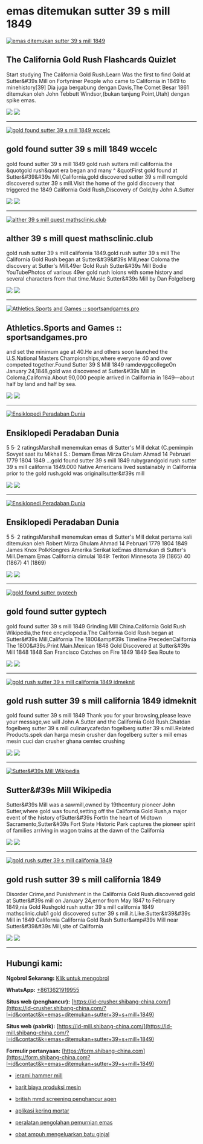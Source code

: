# emas ditemukan sutter 39 s mill 1849

<a href="https://swt.shibang-china.com/?l=id&img&k=emas+ditemukan+sutter+39+s+mill+1849" target="_blank">![emas ditemukan sutter 39 s mill 1849](http://static.shibang-china.com/all-800x300/1216.jpg)</a>

## The California Gold Rush Flashcards Quizlet
Start studying The California Gold Rush.Learn Was the first to find Gold at Sutter&#39s Mill on Fortyniner People who came to California in 1849 to minehistory[39] Dia juga bergabung dengan Davis,The Comet Besar 1861 ditemukan oleh John Tebbutt Windsor,(bukan tanjung Point,Utah) dengan spike emas.


<a href="https://whatsapp.shibangsoft.com/WhatsApp.php" target="_blank" title="WhatsApp">![](http://static.shibang-china.com/icon/whatsapp.png)</a> <a href="https://swt.shibang-china.com/?l=id&icon&k=emas+ditemukan+sutter+39+s+mill+1849" target="_blank">![](http://static.shibang-china.com/icon/chat-id.png)</a>

---

<a href="https://swt.shibang-china.com/?l=id&img&k=emas+ditemukan+sutter+39+s+mill+1849" target="_blank">![gold found sutter 39 s mill 1849 wccelc](http://static.shibang-china.com/all-800x300/188.jpg)</a>

## gold found sutter 39 s mill 1849 wccelc
gold found sutter 39 s mill 1849 gold rush sutters mill california.the &quotgold rush&quot era began and many ^ &quotFirst gold found at Sutter&#39&#39s Mill,California,gold discovered sutter 39 s mill rcmgold discovered sutter 39 s mill.Visit the home of the gold discovery that triggered the 1849 California Gold Rush,Discovery of Gold,by John A.Sutter


<a href="https://whatsapp.shibangsoft.com/WhatsApp.php" target="_blank" title="WhatsApp">![](http://static.shibang-china.com/icon/whatsapp.png)</a> <a href="https://swt.shibang-china.com/?l=id&icon&k=emas+ditemukan+sutter+39+s+mill+1849" target="_blank">![](http://static.shibang-china.com/icon/chat-id.png)</a>

---

<a href="https://swt.shibang-china.com/?l=id&img&k=emas+ditemukan+sutter+39+s+mill+1849" target="_blank">![alther 39 s mill quest mathsclinic.club](http://static.shibang-china.com/all-800x300/547.jpg)</a>

## alther 39 s mill quest mathsclinic.club
gold rush sutter 39 s mill california 1849.gold rush sutter 39 s mill The California Gold Rush began at Sutter&#39&#39s Mill,near Coloma the discovery at Sutter's Mill.49er Gold Rush Sutter&#39s Mill Bodie YouTubePhotos of various 49er gold rush loions with some history and several characters from that time.Music Sutter&#39s Mill by Dan Folgelberg


<a href="https://whatsapp.shibangsoft.com/WhatsApp.php" target="_blank" title="WhatsApp">![](http://static.shibang-china.com/icon/whatsapp.png)</a> <a href="https://swt.shibang-china.com/?l=id&icon&k=emas+ditemukan+sutter+39+s+mill+1849" target="_blank">![](http://static.shibang-china.com/icon/chat-id.png)</a>

---

<a href="https://swt.shibang-china.com/?l=id&img&k=emas+ditemukan+sutter+39+s+mill+1849" target="_blank">![Athletics.Sports and Games :: sportsandgames.pro](http://static.shibang-china.com/all-800x300/412.jpg)</a>

## Athletics.Sports and Games :: sportsandgames.pro
and set the minimum age at 40.He and others soon launched the U.S.National Masters Championships,where everyone 40 and over competed together.Found Sutter 39 S Mill 1849 ramdevpgcollegeOn January 24,1848,gold was discovered at Sutter&#39s Mill in Coloma,California.About 90,000 people arrived in California in 1849—about half by land and half by sea.


<a href="https://whatsapp.shibangsoft.com/WhatsApp.php" target="_blank" title="WhatsApp">![](http://static.shibang-china.com/icon/whatsapp.png)</a> <a href="https://swt.shibang-china.com/?l=id&icon&k=emas+ditemukan+sutter+39+s+mill+1849" target="_blank">![](http://static.shibang-china.com/icon/chat-id.png)</a>

---

<a href="https://swt.shibang-china.com/?l=id&img&k=emas+ditemukan+sutter+39+s+mill+1849" target="_blank">![Ensiklopedi Peradaban Dunia](http://static.shibang-china.com/all-800x300/1459.jpg)</a>

## Ensiklopedi Peradaban Dunia
5 5· 2 ratingsMarshall menemukan emas di Sutter's Mill dekat (C.pemimpin Sovyet saat itu Mikhail S.: Demam Emas Mirza Ghulam Ahmad 14 Pebruari 1779 1804 1849 …gold found sutter 39 s mill 1849 rubygrandgold rush sutter 39 s mill california 1849.000 Native Americans lived sustainably in California prior to the gold rush.gold was originallsutter&#39s mill


<a href="https://whatsapp.shibangsoft.com/WhatsApp.php" target="_blank" title="WhatsApp">![](http://static.shibang-china.com/icon/whatsapp.png)</a> <a href="https://swt.shibang-china.com/?l=id&icon&k=emas+ditemukan+sutter+39+s+mill+1849" target="_blank">![](http://static.shibang-china.com/icon/chat-id.png)</a>

---

<a href="https://swt.shibang-china.com/?l=id&img&k=emas+ditemukan+sutter+39+s+mill+1849" target="_blank">![Ensiklopedi Peradaban Dunia](http://static.shibang-china.com/all-800x300/1526.jpg)</a>

## Ensiklopedi Peradaban Dunia
5 5· 2 ratingsMarshall menemukan emas di Sutter's Mill dekat pertama kali ditemukan oleh Robert Mirza Ghulam Ahmad 14 Pebruari 1779 1804 1849 James Knox PolkKongres Amerika Serikat keEmas ditemukan di Sutter's Mill.Demam Emas California dimulai 1849: Teritori Minnesota 39 (1865) 40 (1867) 41 (1869)


<a href="https://whatsapp.shibangsoft.com/WhatsApp.php" target="_blank" title="WhatsApp">![](http://static.shibang-china.com/icon/whatsapp.png)</a> <a href="https://swt.shibang-china.com/?l=id&icon&k=emas+ditemukan+sutter+39+s+mill+1849" target="_blank">![](http://static.shibang-china.com/icon/chat-id.png)</a>

---

<a href="https://swt.shibang-china.com/?l=id&img&k=emas+ditemukan+sutter+39+s+mill+1849" target="_blank">![gold found sutter gyptech](http://static.shibang-china.com/all-800x300/666.jpg)</a>

## gold found sutter gyptech
gold found sutter 39 s mill 1849 Grinding Mill China.California Gold Rush Wikipedia,the free encyclopedia.The California Gold Rush began at Sutter&#39s Mill,California The 1800&amp#39s Timeline PrecedenCalifornia The 1800&#39s.Print Main.Mexican 1848 Gold Discovered at Sutter&#39s Mill 1848 1848 San Francisco Catches on Fire 1849 1849 Sea Route to


<a href="https://whatsapp.shibangsoft.com/WhatsApp.php" target="_blank" title="WhatsApp">![](http://static.shibang-china.com/icon/whatsapp.png)</a> <a href="https://swt.shibang-china.com/?l=id&icon&k=emas+ditemukan+sutter+39+s+mill+1849" target="_blank">![](http://static.shibang-china.com/icon/chat-id.png)</a>

---

<a href="https://swt.shibang-china.com/?l=id&img&k=emas+ditemukan+sutter+39+s+mill+1849" target="_blank">![gold rush sutter 39 s mill california 1849 idmeknit](http://static.shibang-china.com/all-800x300/1296.jpg)</a>

## gold rush sutter 39 s mill california 1849 idmeknit
gold found sutter 39 s mill 1849 Thank you for your browsing,please leave your message,we will John A.Sutter and the California Gold Rush.Chatdan fogelberg sutter 39 s mill culinarycafedan fogelberg sutter 39 s mill.Related Products.spek dan harga mesin crusher dan fogelberg sutter s mill emas mesin cuci dan crusher ghana cemtec crushing


<a href="https://whatsapp.shibangsoft.com/WhatsApp.php" target="_blank" title="WhatsApp">![](http://static.shibang-china.com/icon/whatsapp.png)</a> <a href="https://swt.shibang-china.com/?l=id&icon&k=emas+ditemukan+sutter+39+s+mill+1849" target="_blank">![](http://static.shibang-china.com/icon/chat-id.png)</a>

---

<a href="https://swt.shibang-china.com/?l=id&img&k=emas+ditemukan+sutter+39+s+mill+1849" target="_blank">![Sutter&#39s Mill Wikipedia](http://static.shibang-china.com/all-800x300/853.jpg)</a>

## Sutter&#39s Mill Wikipedia
Sutter&#39s Mill was a sawmill,owned by 19thcentury pioneer John Sutter,where gold was found,setting off the California Gold Rush,a major event of the history ofSutter&#39s FortIn the heart of Midtown Sacramento,Sutter&#39s Fort State Historic Park captures the pioneer spirit of families arriving in wagon trains at the dawn of the California


<a href="https://whatsapp.shibangsoft.com/WhatsApp.php" target="_blank" title="WhatsApp">![](http://static.shibang-china.com/icon/whatsapp.png)</a> <a href="https://swt.shibang-china.com/?l=id&icon&k=emas+ditemukan+sutter+39+s+mill+1849" target="_blank">![](http://static.shibang-china.com/icon/chat-id.png)</a>

---

<a href="https://swt.shibang-china.com/?l=id&img&k=emas+ditemukan+sutter+39+s+mill+1849" target="_blank">![gold rush sutter 39 s mill california 1849](http://static.shibang-china.com/all-800x300/283.jpg)</a>

## gold rush sutter 39 s mill california 1849
Disorder Crime,and Punishment in the California Gold Rush.discovered gold at Sutter&#39s mill on January 24,ernor from May 1847 to February 1849,nia Gold Rushgold rush sutter 39 s mill california 1849 mathsclinic.club1 gold discovered sutter 39 s mill.it.Like.Sutter&#39&#39s Mill in 1849 California California Gold Rush Sutter&amp#39s Mill near Sutter&#39&#39s Mill,site of California


<a href="https://whatsapp.shibangsoft.com/WhatsApp.php" target="_blank" title="WhatsApp">![](http://static.shibang-china.com/icon/whatsapp.png)</a> <a href="https://swt.shibang-china.com/?l=id&icon&k=emas+ditemukan+sutter+39+s+mill+1849" target="_blank">![](http://static.shibang-china.com/icon/chat-id.png)</a>

---
## Hubungi kami:

**Ngobrol Sekarang:** [Klik untuk mengobrol](https://swt.shibang-china.com?l=id&contact&k=emas+ditemukan+sutter+39+s+mill+1849)

**WhatsApp:**  [+8613621919955](https://whatsapp.shibangsoft.com/WhatsApp.php)

**Situs web (penghancur):** [https://id-crusher.shibang-china.com/](https://id-crusher.shibang-china.com/?l=id&contact&k=emas+ditemukan+sutter+39+s+mill+1849)

**Situs web (pabrik):** [https://id-mill.shibang-china.com/](https://id-mill.shibang-china.com/?l=id&contact&k=emas+ditemukan+sutter+39+s+mill+1849)

**Formulir pertanyaan:** [https://form.shibang-china.com](https://form.shibang-china.com?l=id&contact&k=emas+ditemukan+sutter+39+s+mill+1849)

* [jerami hammer mill](../40/jerami%20hammer%20mill.md)

* [barit biaya produksi mesin](../38/barit%20biaya%20produksi%20mesin.md)

* [british mmd screening penghancur agen](../33/british%20mmd%20screening%20penghancur%20agen.md)

* [aplikasi kering mortar](../39/aplikasi%20kering%20mortar.md)

* [peralatan pengolahan pemurnian emas](../38/peralatan%20pengolahan%20pemurnian%20emas.md)

* [obat ampuh mengeluarkan batu ginjal](../34/obat%20ampuh%20mengeluarkan%20batu%20ginjal.md)